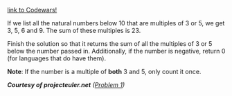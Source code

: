 [link to Codewars!](https://www.codewars.com/kata/514b92a657cdc65150000006)

If we list all the natural numbers below 10 that are multiples of 3 or 5, we get 3, 5, 6 and 9. The sum of these multiples is 23.

Finish the solution so that it returns the sum of all the multiples of 3 or 5 below the number passed in. Additionally, if the number is negative, return 0 (for languages that do have them).

**Note**: If the number is a multiple of **both** 3 and 5, only count it once.

***Courtesy of projecteuler.net** ([Problem 1](https://projecteuler.net/problem=1))*